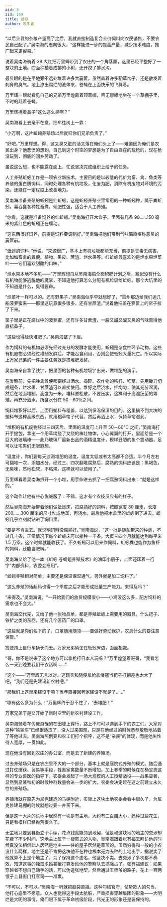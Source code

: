 ```yaml
---
aid: 3
zid: 169
title: 蚯蚓
author: 吹牛者
---
```


“以后全县的杂粮产量高了之后，我就直接制造复合全价饲料向农民销售，不要农民自己配了。”吴南海的志向很大，“这样能进一步的提高产量，减少技术难度，推广起来更容易。”

说着吴南海骑着 28 大杠把万里辉带到了农庄的一个角落厘，这里已经平整好了一整块的土地。四面种植着成排的小树，还开挖了排水沟。

最显眼的是在平地旁不远处堆着许多大篓筐，虽然盖着许多稻草帘子，还是散发着刺鼻的臭气。地上渗出腐烂的液体来，苍蝇在上面快乐的飞舞着。

万里辉一眼就看见自己的兄弟万里煌戴着顶草帽，百无聊赖地坐在一个草棚子里，不时的赶着苍蝇。

万里辉掩着鼻子“这么这么臭啊？”

吴南海看上去毫不在意，把车往树上一靠：

“小万啊，这片蚯蚓养殖场以后就归你们兄弟负责了。”

“好吧。”万里辉想。得，这又臭又脏的活又落在俺们头上了——难道因为俺们是农民出身？他悲愤的想到，自己到这个时空的梦想是为了自由自在的玩枪的，现在枪没玩到，彻底的回乡劳动了。

虽说这么想，也不能露在面上，忙说坚决完成组织上给予的任务。

人工养殖蚯蚓工作是一项农业新技术。主要目的是以较低的代价为畜、禽、鱼类等养殖的蛋白质饲料，同时处理各种有机垃圾，化废为肥，消除有机废物对环境的污染。还能在一定程度上改善地力。

吴南海准备养殖的蚯蚓是红蚯蚓，这是蚯蚓养殖业里常用的一种蚯蚓种，属于粪蚯蚓，喜吞食各种牲畜粪，倾肥性强，适合于人工养殖。

“你看，这就是准备饲养的红蚯蚓。”吴南海打开木盒子，里面有几条 90……150 毫米的紫红色的蚯蚓正在蠕动。

“这东西很好饲养，前提是饲料要调制好。”吴南海把他们带到气味简直堪称恶臭的篓筐前。

“蚯蚓的饲料，”他说，“来源很广，基本上有机垃圾都能充当，前提是无毒无病害。比如如畜禽的粪便、植物、果皮、蔗渣、烂水果等。红蚯蚓最喜欢的是烂水果烂菜叶——它们喜欢甜酸的口味。”

“烂水果本地不多见——”万里辉想自从吴南海搞全面积肥计划之后，貌似没有什么有机物能够逃脱他的魔掌，不知道他打算怎么分配有机垃圾给蚯蚓。那个大坑里的不知道是什么，臭得要命。

“烂菜叶一样可以的。还有野果子，”吴南海似乎早就想好了，“雷州那边给我们运几船菠萝蜜来——那里这玩意很多很多，还有甘蔗渣。”说着他把盖在箩筐上的帘子拉了下来。

筐子里是正在腐烂中的菠萝蜜，还有许多甘蔗渣，一股又甜又酸又臭的气味熏得他直捂鼻子。

“这些也得赶快堆肥了。”吴南海皱了下眉。

作为饲料的有机物必须先经过充分的发酵才能使用，蚯蚓是杂食性环节动物。这些有机废物必须经过堆制发酵后，才能吞食利用，否则会使蚯蚓大量死亡。所以实际上万家兄弟的一件主要任务就是搞堆肥发酵。

吴南海亲自拿了铁铲，把里面的各种有机垃圾铲出来，做堆肥的演示。

在发酵前，先把牲禽粪便都要经过洒水、捣碎。农作物的秸杆、稻草，先用锄刀切成短条，烂水果、甘蔗渣可以直接使用。堆好之后浇水，拌均匀，使其充分湿润，然后在地面堆制，高度为一米。堆料要松散，不要压实，这样利于高温细菌的繁殖。再充分洒水，所含水分在 50－60％之间。

饲料堆积好以后，上面用塑料布覆盖，以达到保温保湿的目的。这里搞不到大块的塑料布这种高级东西，就用稻草帘子代替。然后再洒上水，保持草帘湿润。

“堆积的有机废物经过三四天后，里面的温度可上升至 50－60℃ 之间，”吴南海打开手提包，拿出一个用草绳绕了又绕的棒壮物体，小心翼翼的打开，里面给是一个巨大的玻璃棒——此乃玻璃厂最新出品的酒精温度计，模样丑陋的象个震动器，足可以让宅男们无限遐想。

“温度计，你们要每天监测堆肥的温度，温度太低或者太高都不合适。半个月左右可翻堆一次，添加水分，经过三、四次翻堆腐熟后，腐熟的饲料应该是：黑褐色，无臭味，质地松软，不粘滞。这样就可以使用了。”

万里辉看着吴南海扒开一个小堆，用手伸进去抓了一把腐熟饲料出来：“就是这样的。”

这个动作让他有些心悦诚服了：不错，这才有个农技员应有的样子。

然后吴南海开始带着他们做蚯蚓床，把腐熟好的饲料，按照宽度 80 厘米，长度 200……300 厘米的尺寸堆成地垄，再浇水。最后他把木盒里的蚯蚓倒了进去。蚯蚓几乎立刻就钻进了饲料里。

“要是不肯进去。就说明饲料没腐熟好。”吴南海说，“这一批是随船带来的种蚓，不过几十条，正常情况下每个蚯蚓床可以接种一千条。大概三四个月就能达到每平米 1.5 万条，这个时候就能收获了。不久蚯蚓可以用来作饲料，蚯蚓粪也能作为鱼虾的饲料，还能当肥料。”

吴南海又给了他一本《蚯蚓.苍蝇蛆养殖技术》的油印小册子，上面还印着一行字“内部资料，农委会专用”。

“蚯蚓养殖相对简单，主要还是保温保湿通气，另外就是加工饲料了。”

“这么养殖的话起码也得一个季度之后才能形成批量生产能力。来得及吗？”

“来得及。”吴南海说，“一开始我们的放贷规模很小——小鸡没这么多，配方饲料的需求也不会大。”

吴南海交代完，又给了他一张物品单，都是养殖蚯蚓上需要用的器具，什么耙子、铁铲之类的东西，还有几个医药厂的口罩。

“这些就是你们名下的了，口罩随用随领——要做好劳动保护，农具什么的要注意保管。”

找便跨上自行车扬长而去。万家兄弟俩坐在蚯蚓床边，面面相觑。

“哥，你不是说来了这个地方可以拿枪打日本人玩吗？”万里煌望着哥哥，“我看怎么一天到晚要我们干农活啊……”

“这个——”万里辉无言以对。这现实和随便拿枪拿倭寇当靶子打相差也太大了吧，“我们还是先建设新农村吧。”

“那我们上这里来建设干嘛？当年直接回老家建设不就是了……”

“哪有这么多为什么！”万里辉终于忍不住了，“去堆肥！”

万家兄弟于是又开始了新时空里的新农村建设工作。

吴南海骑着车优哉游哉的在田埂上穿行，路上不时可以遇到手下的农工们。大家对这种“铁轮车”已经很适应了，没人过来围观，只是在他经过的时候恭恭敬敬地站着了等他过去。吴南海照例要和农工们打个招呼，这不是“亲民”的体现，而是他生性待人宽厚，一贯如此。

现在他没有回到农庄的办公室，而是去了新建的养殖场。

过去养殖场只是在农庄里不大的一个部分，基本上就是庭院式养殖的模式。随后通过打仗缴获、贸易等手段，牲畜家禽数量不断增加。加上春季的时候在在杨宝贵这样的专业兽医的指导下，农委会发起了一场大规模的人工授精战役——战果显著，显然到夏某秋初的时候种群数量会进一步的扩大。农委会决定赶在这之前建立永久性的养殖场。

养殖场就在原先为尼克建造的马棚附近，实际上这块土地农委会看中很久了，为尼克修建马棚的时候就想过要一并买下来。

但是这一大片的荒地中居然有一块是有主地，大约有二百亩大小，还种过些花生，只是看模样已经抛荒很久了。

无主地只要到县衙立个手续，花点钱就能领到地契，但是和这块地的地主的交涉却花费了不少时间，这地主上属于一根筋式的人物，吴南海跟着张有福去拜访他的时候真没法相信此人居然是地主——住的屋子居然是草顶的。虽然穷得和一般的小农没什么两样，地主还是不肯把这块他不在种也根本无力去种的土地出手，据说卖了他就算不上是个地主了。为了保持这个虚名，他坚决不卖。去交涉了多次都不奏效，知道这事的独孤求婚甚至打算发动他的警察队去搞强占了。张有福建议：如果穿越者不想自己动手的话，可以伪造张地契，然后通过王师爷的路子，花上一百两银子上县衙门打官司——准赢。

“不可以，不可以。”吴南海一听就把脑袋直摇。这种勾结官府，仗势欺人的勾当，他打心底里不愿意。众人也觉得这手段太肮脏，严重损害穿越集团的形象——大明烂是大明的事情，俺们眼下属于革命初级阶段，伟光正的形象还是要保持的。
